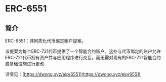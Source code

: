 # ERC-6551

## 简介
ERC-6551：非同质化代币绑定账户提案。

该提案为每个ERC-721代币提供了一个智能合约账户。这些与代币绑定的账户允许ERC-721代币拥有资产并与应用程序进行交互，而无需对现有的ERC-721智能合约或基础设施进行更改

详情见：[https://dwong.xyz/eip/6551](https://dwong.xyz/eip/6551)
